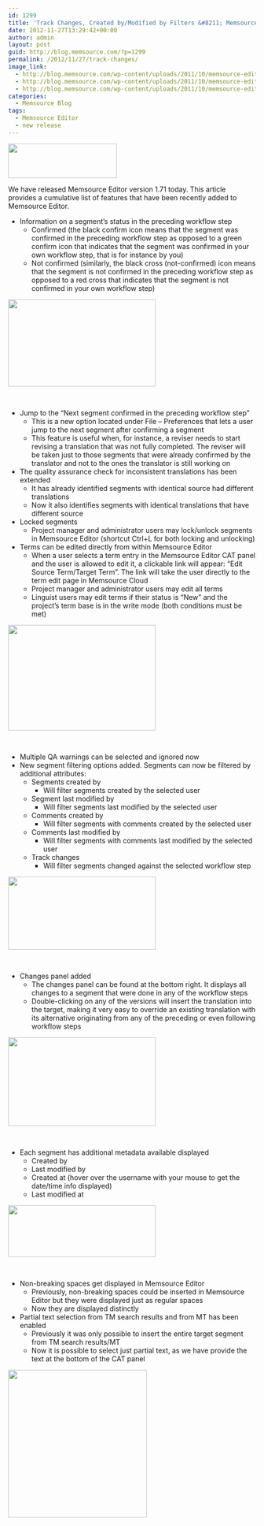 ```yaml
---
id: 1299
title: 'Track Changes, Created by/Modified by Filters &#8211; Memsource Editor 1.71 Released'
date: 2012-11-27T13:29:42+00:00
author: admin
layout: post
guid: http://blog.memsource.com/?p=1299
permalink: /2012/11/27/track-changes/
image_link:
  - http://blog.memsource.com/wp-content/uploads/2011/10/memsource-editor-icon.png
  - http://blog.memsource.com/wp-content/uploads/2011/10/memsource-editor-icon.png
  - http://blog.memsource.com/wp-content/uploads/2011/10/memsource-editor-icon.png
categories:
  - Memsource Blog
tags:
  - Memsource Editor
  - new release
---
```

<img class=" alignleft" title="Memsource Editor - medium" src="/wp-content/uploads/2012/08/MemSource-Editor-medium.png" alt="" width="221" height="70" />

We have released Memsource Editor version 1.71 today. This article provides a cumulative list of features that have been recently added to Memsource Editor.<!--more-->

  * Information on a segment&#8217;s status in the preceding workflow step 
      * Confirmed (the black confirm icon means that the segment was confirmed in the preceding workflow step as opposed to a green confirm icon that indicates that the segment was confirmed in your own workflow step, that is for instance by you)
      * Not confirmed (similarly, the black cross (not-confirmed) icon means that the segment is not confirmed in the preceding workflow step as opposed to a red cross that indicates that the segment is not confirmed in your own workflow step)

<div>
  <a href="/wp-content/uploads/2012/11/segment-status-in-preceding-workflow-step.png"><img class="alignnone size-medium wp-image-1304" title="segment-status-in-preceding-workflow-step" src="/wp-content/uploads/2012/11/segment-status-in-preceding-workflow-step-300x177.png" alt="" width="300" height="177" /></a>
</div>

&nbsp;

  * Jump to the &#8220;Next segment confirmed in the preceding workflow step&#8221; 
      * This is a new option located under File &#8211; Preferences that lets a user jump to the next segment after confirming a segment
      * This feature is useful when, for instance, a reviser needs to start revising a translation that was not fully completed. The reviser will be taken just to those segments that were already confirmed by the translator and not to the ones the translator is still working on
  * The quality assurance check for inconsistent translations has been extended 
      * It has already identified segments with identical source had different translations
      * Now it also identifies segments with identical translations that have different source
  * Locked segments 
      * Project manager and administrator users may lock/unlock segments in Memsource Editor (shortcut Ctrl+L for both locking and unlocking)
  * Terms can be edited directly from within Memsource Editor 
      * When a user selects a term entry in the Memsource Editor CAT panel and the user is allowed to edit it, a clickable link will appear: &#8220;Edit Source Term/Target Term&#8221;. The link will take the user directly to the term edit page in Memsource Cloud
      * Project manager and administrator users may edit all terms
      * Linguist users may edit terms if their status is &#8220;New&#8221; and the project&#8217;s term base is in the write mode (both conditions must be met)

<div>
  <a href="/wp-content/uploads/2012/11/linguists-edit-terms-in-memsource-editor.png"><img class="alignnone size-medium wp-image-1305" title="linguists-edit-terms-in-memsource-editor" src="/wp-content/uploads/2012/11/linguists-edit-terms-in-memsource-editor-300x214.png" alt="" width="300" height="214" /></a>
</div>

&nbsp;

  * Multiple QA warnings can be selected and ignored now
  * New segment filtering options added. Segments can now be filtered by additional attributes: 
      * Segments created by 
          * Will filter segments created by the selected user
      * Segment last modified by 
          * Will filter segments last modified by the selected user
      * Comments created by 
          * Will filter segments with comments created by the selected user
      * Comments last modified by 
          * Will filter segments with comments last modified by the selected user
      * Track changes 
          * Will filter segments changed against the selected workflow step

<div>
  <a href="/wp-content/uploads/2012/11/memsource-editor-new-filters.png"><img class="alignnone size-medium wp-image-1306" title="memsource-editor-new-filters" src="/wp-content/uploads/2012/11/memsource-editor-new-filters-300x148.png" alt="" width="300" height="148" /></a>
</div>

&nbsp;

  * Changes panel added 
      * The changes panel can be found at the bottom right. It displays all changes to a segment that were done in any of the workflow steps
      * Double-clicking on any of the versions will insert the translation into the target, making it very easy to override an existing translation with its alternative originating from any of the preceding or even following workflow steps

<div>
  <a href="/wp-content/uploads/2012/11/track-changes.png"><img class="alignnone size-medium wp-image-1307" title="track-changes" src="/wp-content/uploads/2012/11/track-changes-300x180.png" alt="" width="300" height="180" /></a>
</div>

&nbsp;

  * Each segment has additional metadata available displayed 
      * Created by
      * Last modified by
      * Created at (hover over the username with your mouse to get the date/time info displayed)
      * Last modified at

<div>
  <a href="/wp-content/uploads/2012/11/created-modified-metadata.png"><img class="alignnone size-medium wp-image-1308" title="created-modified-metadata" src="/wp-content/uploads/2012/11/created-modified-metadata-300x105.png" alt="" width="300" height="105" /></a>
</div>

&nbsp;

  * Non-breaking spaces get displayed in Memsource Editor 
      * Previously, non-breaking spaces could be inserted in Memsource Editor but they were displayed just as regular spaces
      * Now they are displayed distinctly
  * Partial text selection from TM search results and from MT has been enabled 
      * Previously it was only possible to insert the entire target segment from TM search results/MT
      * Now it is possible to select just partial text, as we have provide the text at the bottom of the CAT panel

[<img class="alignnone size-medium wp-image-1309" title="copy-from-concordance" src="/wp-content/uploads/2012/11/copy-from-concordance-282x300.png" alt="" width="282" height="300" />](/wp-content/uploads/2012/11/copy-from-concordance.png)